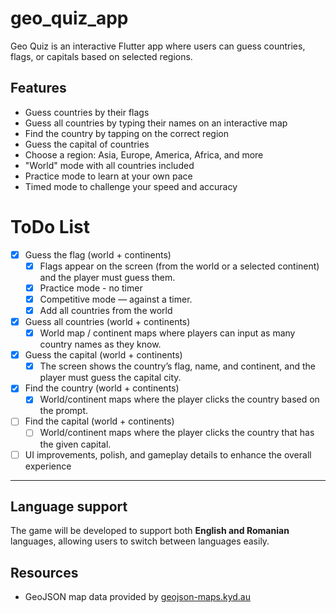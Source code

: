 # geo_quiz_app

Geo Quiz is an interactive Flutter app where users can guess countries, flags, or capitals based on selected regions.

##  Features

- Guess countries by their flags
- Guess all countries by typing their names on an interactive map
- Find the country by tapping on the correct region
- Guess the capital of countries
- Choose a region: Asia, Europe, America, Africa, and more
- "World" mode with all countries included
- Practice mode to learn at your own pace
- Timed mode to challenge your speed and accuracy

# ToDo List
- [x] Guess the flag (world + continents)  
  - [x] Flags appear on the screen (from the world or a selected continent) and the player must guess them.  
  - [x] Practice mode - no timer  
  - [x] Competitive mode — against a timer.
  - [x] Add all countries from the world

- [x] Guess all countries (world + continents)  
  - [x] World map / continent maps where players can input as many country names as they know.

- [x] Guess the capital (world + continents)  
  - [x] The screen shows the country’s flag, name, and continent, and the player must guess the capital city.

- [x] Find the country (world + continents)  
  - [x] World/continent maps where the player clicks the country based on the prompt.

- [ ] Find the capital (world + continents)  
  - [ ] World/continent maps where the player clicks the country that has the given capital.
      
- [ ] UI improvements, polish, and gameplay details to enhance the overall experience
    
---
## Language support

The game will be developed to support both **English and Romanian** languages, allowing users to switch between languages easily.

## Resources
- GeoJSON map data provided by [geojson-maps.kyd.au](https://geojson-maps.kyd.au/?utm_source=self&utm_medium=redirect)